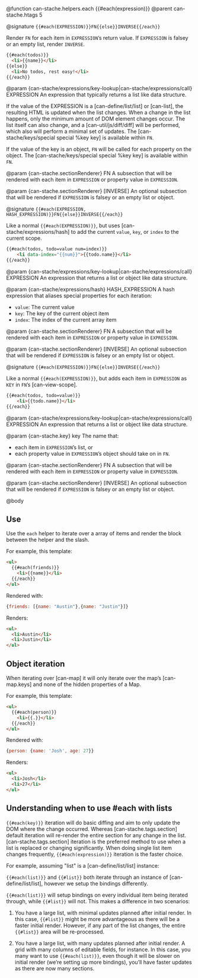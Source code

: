 @function can-stache.helpers.each {{#each(expression)}}
@parent can-stache.htags 5

@signature `{{#each(EXPRESSION)}}FN{{else}}INVERSE{{/each}}`

Render `FN` for each item in `EXPRESSION`’s return value.  If `EXPRESSION`
is falsey or an empty list, render `INVERSE`.

```html
{{#each(todos)}}
  <li>{{name}}</li>
{{else}}
  <li>No todos, rest easy!</li>
{{/each}}
```

@param {can-stache/expressions/key-lookup|can-stache/expressions/call} EXPRESSION An
expression that typically returns a list like data structure.

If the value of the EXPRESSION is a [can-define/list/list] or [can-list], the resulting HTML is updated when the list changes. When a change in the list happens, only the minimum amount of DOM
element changes occur.  The list itself can also change, and a [can-util/js/diff/diff]
will be performed, which also will perform a minimal set of updates. The [can-stache/keys/special special %key key] is available within `FN`.

If the value of the key is an object, `FN` will be
called for each property on the object. The [can-stache/keys/special special %key key]
is available within `FN`.

@param {can-stache.sectionRenderer} FN A subsection that will be rendered with each
item in `EXPRESSION` or property value in `EXPRESSION`.

@param {can-stache.sectionRenderer} [INVERSE] An optional subsection that will be rendered
if `EXPRESSION` is falsey or an empty list or object.

@signature `{{#each(EXPRESSION, HASH_EXPRESSION)}}FN{{else}}INVERSE{{/each}}`

Like a normal `{{#each(EXPRESSION)}}`, but uses [can-stache/expressions/hash] to
add the current `value`, `key`, or `index` to the current scope.

```html
{{#each(todos, todo=value num=index)}}
    <li data-index="{{num}}">{{todo.name}}</li>
{{/each}}
```

@param {can-stache/expressions/key-lookup|can-stache/expressions/call} EXPRESSION An
expression that returns a list or object like data structure.

@param {can-stache/expressions/hash} HASH_EXPRESSION A hash expression that aliases special properties for each iteration:
- `value`: The current value
- `key`: The key of the current object item
- `index`: The index of the current array item

@param {can-stache.sectionRenderer} FN A subsection that will be rendered with each
item in `EXPRESSION` or property value in `EXPRESSION`.

@param {can-stache.sectionRenderer} [INVERSE] An optional subsection that will be rendered
if `EXPRESSION` is falsey or an empty list or object.

@signature `{{#each(EXPRESSION)}}FN{{else}}INVERSE{{/each}}`

Like a normal `{{#each(EXPRESSION)}}`, but adds each item in `EXPRESSION` as
`KEY` in `FN`’s [can-view-scope].

```html
{{#each(todos, todo=value)}}
    <li>{{todo.name}}</li>
{{/each}}
```

@param {can-stache/expressions/key-lookup|can-stache/expressions/call} EXPRESSION An
expression that returns a list or object like data structure.

@param {can-stache.key} key The name that:
 - each item in `EXPRESSION`’s list, or
 - each property value in `EXPRESSION`’s object
should take on in `FN`.

@param {can-stache.sectionRenderer} FN A subsection that will be rendered with each
item in `EXPRESSION` or property value in `EXPRESSION`.

@param {can-stache.sectionRenderer} [INVERSE] An optional subsection that will be rendered
if `EXPRESSION` is falsey or an empty list or object.


@body

## Use

Use the `each` helper to iterate over a array
of items and render the block between the helper and the slash.

For example, this template:

```html
<ul>
  {{#each(friends)}}
    <li>{{name}}</li>
  {{/each}}
</ul>
```

Rendered with:

```javascript
{friends: [{name: "Austin"},{name: "Justin"}]}
```

Renders:

```html
<ul>
  <li>Austin</li>
  <li>Justin</li>
</ul>
```

## Object iteration

When iterating over [can-map] it will only iterate over the
map’s [can-map.keys] and none of the hidden properties of a Map.

For example, this template:

```html
<ul>
  {{#each(person)}}
    <li>{{.}}</li>
  {{/each}}
</ul>
```

Rendered with:

```javascript
{person: {name: 'Josh', age: 27}}
```

Renders:

```html
<ul>
  <li>Josh</li>
  <li>27</li>
</ul>
```

## Understanding when to use #each with lists

`{{#each(key)}}` iteration will do basic diffing and aim to only update the DOM where the change occurred. Whereas
[can-stache.tags.section] default iteration will re-render the entire section for any change in the list.
[can-stache.tags.section] iteration is the preferred method to use when a list is replaced or changing significantly.
When doing single list item changes frequently, `{{#each(expression)}}` iteration is the faster choice.

For example, assuming "list" is a [can-define/list/list] instance:

`{{#each(list)}}` and `{{#list}}` both iterate through an instance of [can-define/list/list], however we setup the bindings differently.

`{{#each(list)}}` will setup bindings on every individual item being iterated through, while `{{#list}}` will not. This makes a difference in two scenarios:

1) You have a large list, with minimal updates planned after initial render. In this case, `{{#list}}` might be more advantageous as there will be a faster initial render. However, if any part of the list changes, the entire `{{#list}}` area will be re-processed.

2) You have a large list, with many updates planned after initial render. A grid with many columns of editable fields, for instance. In this case, you many want to use `{{#each(list)}}`, even though it will be slower on initial render (we’re setting up more bindings), you’ll have faster updates as there are now many sections.
